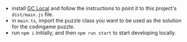 * install [GC Local](https://www.codingame.com/forum/t/cg-local/10359) and follow the instructions to point it to this project's `dist/main.js` file.
* in `main.ts`, import the puzzle class you want to be used as the solution for the codingame puzzle.
* run `npm i` initially, and then `npm run start` to start developing locally.
